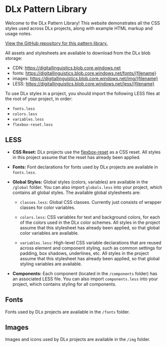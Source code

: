 # DLx Pattern Library

Welcome to the DLx Pattern Library! This website demonstrates all the CSS styles used across DLx projects, along with example HTML markup and usage notes.

[View the GitHub repository for this pattern library.][2]

All assets and stylesheets are available to download from the DLx blob storage:

* CDN: https://digitallinguistics.blob.core.windows.net
* fonts: https://digitallinguistics.blob.core.windows.net/fonts/{filename}
* images: https://digitallinguistics.blob.core.windows.net/img/{filename}
* LESS: https://digitallinguistics.blob.core.windows.net/less/{filename}

To use DLx styles in a project, you should import the following LESS files at the root of your project, in order:

- `fonts.less`
- `colors.less`
- `variables.less`
- `flexbox-reset.less`

## LESS

* **CSS Reset:** DLx projects use the [flexbox-reset][1] as a CSS reset. All styles in this project assume that the reset has already been applied.

* **Fonts:** Font declarations for fonts used by DLx projects are available in `fonts.less`.

* **Global Styles:** Global styles (colors, variables) are available in the `/global` folder. You can also import `globals.less` into your project, which contains all global styles. The available global stylesheets are:

    - `classes.less`: Global CSS classes. Currently just consists of wrapper classes for color variables.

    - `colors.less`: CSS variables for text and background colors, for each of the colors used in the DLx color schemes. All styles in the project assume that this stylesheet has already been applied, so that global color variables are available.

    - `variables.less`: High-level CSS variable declarations that are reused across element and component styling, such as common settings for padding, box shadows, underlines, etc. All styles in the project assume that this stylesheet has already been applied, so that global styling variables are available.

* **Components:** Each component (located in the `/components` folder) has an associated LESS file. You can also import `components.less` into your project, which contains styling for all components.

## Fonts

Fonts used by DLx projects are available in the `/fonts` folder.

## Images

Images and icons used by DLx projects are available in the `/img` folder.

[1]: https://www.npmjs.com/package/flexbox-reset
[2]: https://github.com/digitallinguistics/styles
